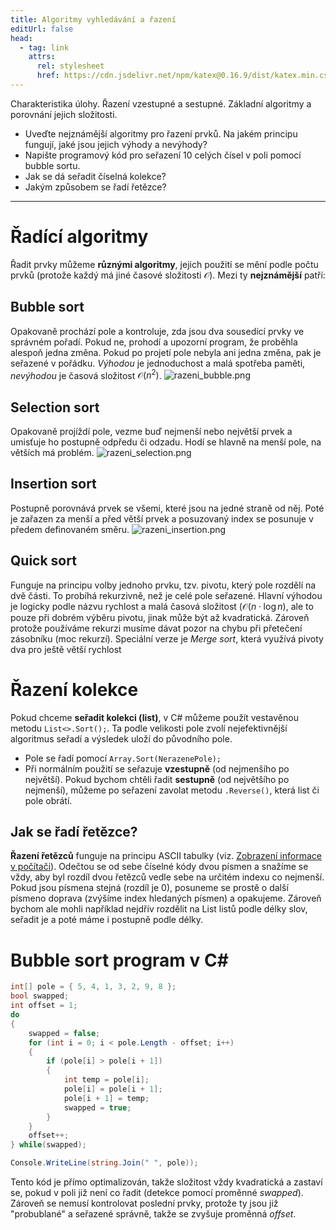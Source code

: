 ```yaml
---
title: Algoritmy vyhledávání a řazení
editUrl: false
head:
  - tag: link
    attrs:
      rel: stylesheet
      href: https://cdn.jsdelivr.net/npm/katex@0.16.9/dist/katex.min.css
---
```


Charakteristika úlohy. Řazení vzestupné a sestupné. Základní algoritmy a porovnání jejich složitosti.

* Uveďte nejznámější algoritmy pro řazení prvků. Na jakém principu fungují, jaké jsou jejich výhody a nevýhody?
* Napište programový kód pro seřazení 10 celých čísel v poli pomocí bubble sortu.
* Jak se dá seřadit číselná kolekce?
* Jakým způsobem se řadí řetězce?

***

# Řadící algoritmy

Řadit prvky můžeme **různými algoritmy**, jejich použití se mění podle počtu prvků (protože každý má jiné časové složitosti $\mathcal{O}$). Mezi ty **nejznámější** patří:

## Bubble sort

Opakovaně prochází pole a kontroluje, zda jsou dva sousedící prvky ve správném pořadí. Pokud ne, prohodí a upozorní program, že proběhla alespoň jedna změna. Pokud po projetí pole nebyla ani jedna změna, pak je seřazené v pořádku. *Výhodou* je jednoduchost a malá spotřeba paměti, *nevýhodou* je časová složitost $\mathcal{O}(n^2)$.
![razeni\_bubble.png](../../../../../assets/notes/informatika/obrázky/razeni_bubble.png)

## Selection sort

Opakovaně projíždí pole, vezme buď nejmenší nebo největší prvek a umisťuje ho postupně odpředu či odzadu. Hodí se hlavně na menší pole, na větších má problém.
![razeni\_selection.png](../../../../../assets/notes/informatika/obrázky/razeni_selection.png)

## Insertion sort

Postupně porovnává prvek se všemi, které jsou na jedné straně od něj. Poté je zařazen za menší a před větší prvek a posuzovaný index se posunuje v předem definovaném směru.
![razeni\_insertion.png](../../../../../assets/notes/informatika/obrázky/razeni_insertion.png)

## Quick sort

Funguje na principu volby jednoho prvku, tzv. pivotu, který pole rozdělí na dvě části. To probíhá rekurzivně, než je celé pole seřazené. Hlavní výhodou je logicky podle názvu rychlost a malá časová složitost ($\mathcal{O}(n\cdot\log{n}$), ale to pouze při dobrém výběru pivotu, jinak může být až kvadratická. Zároveň protože používáme rekurzi musíme dávat pozor na chybu při přetečení zásobníku (moc rekurzí). Speciální verze je *Merge sort*, která využívá pivoty dva pro ještě větší rychlost

# Řazení kolekce

Pokud chceme **seřadit kolekci (list)**, v C# můžeme použít vestavěnou metodu `List<>.Sort();`. Ta podle velikosti pole zvolí nejefektivnější algoritmus seřadí a výsledek uloží do původního pole.

* Pole se řadí pomocí `Array.Sort(NerazenePole);`
* Při normálním použití se seřazuje **vzestupně** (od nejmenšího po největší). Pokud bychom chtěli řadit **sestupně** (od největšího po nejmenší), můžeme po seřazení zavolat metodu `.Reverse()`, která list či pole obrátí.

## Jak se řadí řetězce?

**Řazení řetězců** funguje na principu ASCII tabulky (viz. [Zobrazení informace v počítači](/notes/informatika/hotovo/zobrazení-informace-v-počítači)). Odečtou se od sebe číselné kódy dvou písmen a snažíme se vždy, aby byl rozdíl dvou řetězců vedle sebe na určitém indexu co nejmenší. Pokud jsou písmena stejná (rozdíl je 0), posuneme se prostě o další písmeno doprava (zvýšíme index hledaných písmen) a opakujeme. Zároveň bychom ale mohli například nejdřív rozdělit na List listů podle délky slov, seřadit je a poté máme i postupně podle délky.

# Bubble sort program v C\#

```cs
int[] pole = { 5, 4, 1, 3, 2, 9, 8 };
bool swapped;
int offset = 1;
do
{
    swapped = false;
    for (int i = 0; i < pole.Length - offset; i++)
    {
        if (pole[i] > pole[i + 1])
        {
            int temp = pole[i];
            pole[i] = pole[i + 1];
            pole[i + 1] = temp;
            swapped = true;
        }
    }
    offset++;
} while(swapped);

Console.WriteLine(string.Join(" ", pole));
```

Tento kód je přímo optimalizován, takže složitost vždy kvadratická a zastaví se, pokud v poli již není co řadit (detekce pomocí proměnné *swapped*). Zároveň se nemusí kontrolovat poslední prvky, protože ty jsou již "probublané" a seřazené správně, takže se zvyšuje proměnná *offset*.
